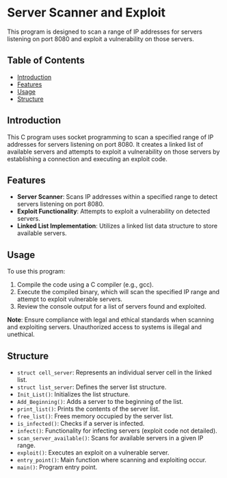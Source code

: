 # Server Scanner and Exploit

This program is designed to scan a range of IP addresses for servers listening on port 8080 and exploit a vulnerability on those servers.

## Table of Contents

- [Introduction](#introduction)
- [Features](#features)
- [Usage](#usage)
- [Structure](#structure)


## Introduction

This C program uses socket programming to scan a specified range of IP addresses for servers listening on port 8080. It creates a linked list of available servers and attempts to exploit a vulnerability on those servers by establishing a connection and executing an exploit code.

## Features

- **Server Scanner**: Scans IP addresses within a specified range to detect servers listening on port 8080.
- **Exploit Functionality**: Attempts to exploit a vulnerability on detected servers.
- **Linked List Implementation**: Utilizes a linked list data structure to store available servers.

## Usage

To use this program:

1. Compile the code using a C compiler (e.g., gcc).
2. Execute the compiled binary, which will scan the specified IP range and attempt to exploit vulnerable servers.
3. Review the console output for a list of servers found and exploited.

**Note**: Ensure compliance with legal and ethical standards when scanning and exploiting servers. Unauthorized access to systems is illegal and unethical.

## Structure

- `struct cell_server`: Represents an individual server cell in the linked list.
- `struct list_server`: Defines the server list structure.
- `Init_List()`: Initializes the list structure.
- `Add_Beginning()`: Adds a server to the beginning of the list.
- `print_list()`: Prints the contents of the server list.
- `free_list()`: Frees memory occupied by the server list.
- `is_infected()`: Checks if a server is infected.
- `infect()`: Functionality for infecting servers (exploit code not detailed).
- `scan_server_available()`: Scans for available servers in a given IP range.
- `exploit()`: Executes an exploit on a vulnerable server.
- `entry_point()`: Main function where scanning and exploiting occur.
- `main()`: Program entry point.

